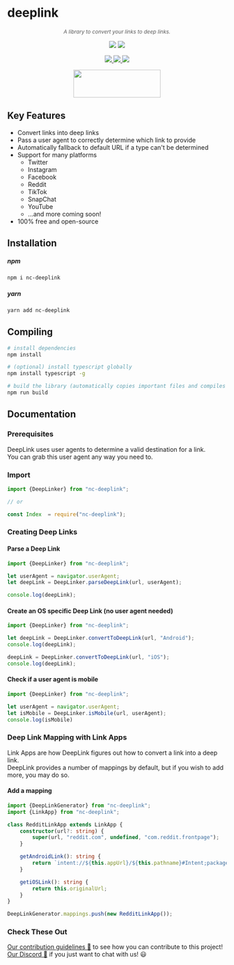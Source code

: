 # deeplink
 
<p align="center" style="font-style: italic;color:rgba(0,0,0,.65);font-size: 12px !important;">
A library to convert your links to deep links.
</p>

<p align="center">
    <img src="https://img.shields.io/badge/license-LGPL v2.1-green?style=flat" />
    <img src="https://img.shields.io/badge/Release-v1.0.0-orange?style=flat" />
</p>

<p align="center">
    <a href="https://twitter.com/neutroncreative">
        <img src="https://img.shields.io/twitter/follow/neutroncreative?style=flat" />
    </a>
    <a href="https://www.instagram.com/neutroncreative/">
        <img src="https://img.shields.io/badge/Instagram-Follow%20Us-blue?style=flat" />
    </a>
    <a href="https://www.youtube.com/channel/UCRLlabj3ZUgpx-ArKKHF8TQ">
        <img src="https://img.shields.io/badge/YouTube-Subscribe%20-red?style=flat" />
    </a>
</p>

<p align="center">
    <a href="https://discord.gg/BUbmgV4">
        <img width="200" height="64" src="https://i.imgur.com/JtoQm1v.png">
    </a>
</p>

## Key Features
- Convert links into deep links
- Pass a user agent to correctly determine which link to provide
- Automatically fallback to default URL if a type can't be determined
- Support for many platforms
    - Twitter
    - Instagram
    - Facebook
    - Reddit
    - TikTok
    - SnapChat
    - YouTube
    - ...and more coming soon!
- 100% free and open-source

## Installation

##### npm
```bash
npm i nc-deeplink
```

##### yarn
```bash
yarn add nc-deeplink
```

## Compiling
```sh
# install dependencies
npm install

# (optional) install typescript globally
npm install typescript -g

# build the library (automatically copies important files and compiles typescript)
npm run build
```

## Documentation
### Prerequisites
DeepLink uses user agents to determine a valid destination for a link.  
You can grab this user agent any way you need to.  

### Import
```ts
import {DeepLinker} from "nc-deeplink";

// or

const Index  = require("nc-deeplink");
```

### Creating Deep Links
#### Parse a Deep Link
```ts
import {DeepLinker} from "nc-deeplink";

let userAgent = navigator.userAgent;
let deepLink = DeepLinker.parseDeepLink(url, userAgent);

console.log(deepLink);
```

#### Create an OS specific Deep Link (no user agent needed)
```ts
import {DeepLinker} from "nc-deeplink";

let deepLink = DeepLinker.convertToDeepLink(url, "Android");
console.log(deepLink);

deepLink = DeepLinker.convertToDeepLink(url, "iOS");
console.log(deepLink);

```

#### Check if a user agent is mobile
```ts
import {DeepLinker} from "nc-deeplink";

let userAgent = navigator.userAgent;
let isMobile = DeepLinker.isMobile(url, userAgent);
console.log(isMobile)
```

### Deep Link Mapping with Link Apps
Link Apps are how DeepLink figures out how to convert a link into a deep link.  
DeepLink provides a number of mappings by default, but if you wish to add more, you may do so.

#### Add a mapping
```ts
import {DeepLinkGenerator} from "nc-deeplink";
import {LinkApp} from "nc-deeplink";

class RedditLinkApp extends LinkApp {
    constructor(url?: string) {
        super(url, "reddit.com", undefined, "com.reddit.frontpage");
    }

    getAndroidLink(): string {
        return `intent://${this.appUrl}/${this.pathname}#Intent;package=${this.appPackage};scheme=https;end`;
    }

    getiOSLink(): string {
        return this.originalUrl;
    }
}

DeepLinkGenerator.mappings.push(new RedditLinkApp());
```

### Check These Out
[Our contribution guidelines 🚀](https://github.com/Neutron-Creative/deeplink/blob/master/.github/CONTRIBUTING.md) to see how you can contribute to this project!  
[Our Discord 💬](https://discord.gg/BUbmgV4) if you just want to chat with us! 😃